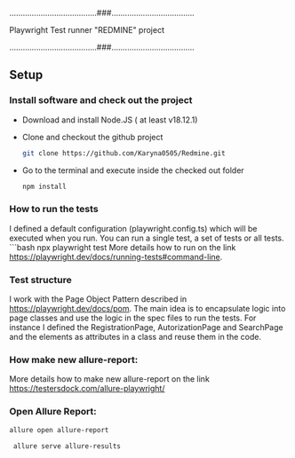 .......................................###.....................................

Playwright Test runner "REDMINE" project

.......................................###.....................................

## Setup

### Install software and check out the project

- Download and install Node.JS ( at least v18.12.1)
- Clone and checkout the github project 

    ```bash 
    git clone https://github.com/Karyna0505/Redmine.git 
- Go to the terminal and execute inside the checked out folder

    ```bash 
    npm install 
### How to run the tests 

I defined a default configuration (playwright.config.ts)  which will be executed when you run. You can run a single test, a set of tests or all tests.
    ```bash
    npx playwright test
More details how to run on the link https://playwright.dev/docs/running-tests#command-line.

### Test structure

I work with the Page Object Pattern described in <https://playwright.dev/docs/pom>. The main idea is to encapsulate logic into page classes and use the logic in the spec files to run the tests.
For instance I defined the RegistrationPage, AutorizationPage and SearchPage and the elements as attributes in a class and reuse them in the code.

### How make new allure-report:

More details how to make new allure-report on the link https://testersdock.com/allure-playwright/

### Open Allure Report:
```bash
allure open allure-report

 allure serve allure-results

